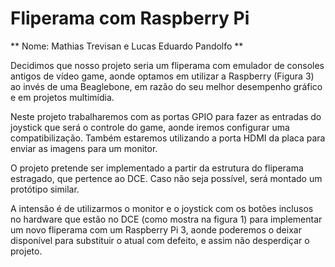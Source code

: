 # Fliperama com Raspberry Pi

** Nome: Mathias Trevisan e Lucas Eduardo Pandolfo **

Decidimos que nosso projeto seria um fliperama com emulador de consoles antigos de vídeo game,
aonde optamos em utilizar a Raspberry (Figura 3) ao invés de uma Beaglebone,
em razão do seu melhor desempenho gráfico e em projetos multimídia.

Neste projeto trabalharemos com as portas GPIO para fazer as entradas do joystick que será o
controle do game, aonde iremos configurar uma compatibilização. Também estaremos utilizando a
porta HDMI da placa para enviar as imagens para um monitor.

O projeto pretende ser implementado a partir da estrutura do fliperama estragado, que pertence ao DCE.
Caso não seja possível, será montado um protótipo similar.

A intensão é de utilizarmos o monitor e o joystick com os botões inclusos no hardware que estão no DCE
(como mostra na figura 1) para implementar um novo fliperama com um Raspberry Pi 3, aonde poderemos o
deixar disponível para substituir o atual com defeito, e assim não desperdiçar o projeto.


